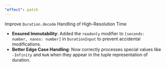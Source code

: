 ```yaml
---
"effect": patch
---
```


Improve `Duration.decode` Handling of High-Resolution Time

- **Ensured Immutability**: Added the `readonly` modifier to `[seconds: number, nanos: number]` in `DurationInput` to prevent accidental modifications.
- **Better Edge Case Handling**: Now correctly processes special values like `-Infinity` and `NaN` when they appear in the tuple representation of duration.
